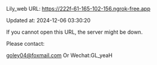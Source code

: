 Lily_web URL: https://222f-61-165-102-156.ngrok-free.app

Updated at: 2024-12-06 03:30:20

If you cannot open this URL, the server might be down.

Please contact: 

goley04@foxmail.com Or Wechat:GL_yeaH